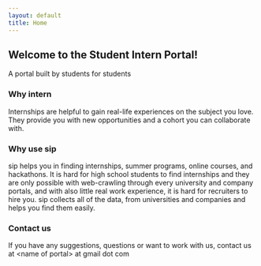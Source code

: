 ```yaml
---
layout: default
title: Home
---
```


## Welcome to the Student Intern Portal!
A portal built by students for students

### Why intern
Internships are helpful to gain real-life experiences on the subject you love. They provide you with new opportunities and a cohort you can collaborate with.

### Why use sip
sip helps you in finding internships, summer programs, online courses, and hackathons. It is hard for high school students to find internships and they are only possible with web-crawling through every university and company portals, and with also little real work experience, it is hard for recruiters to hire you. sip collects all of the data, from universities and companies and helps you find them easily.

### Contact us
If you have any suggestions, questions or want to work with us, contact us at &lt;name of portal&gt; at gmail dot com